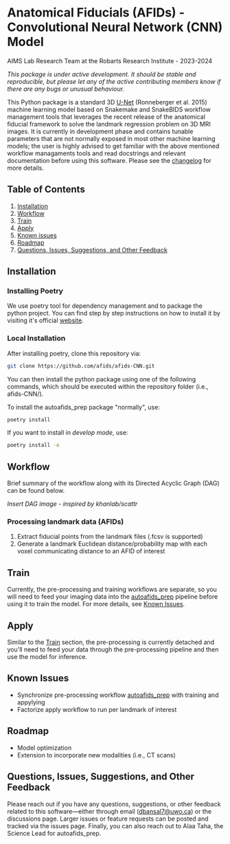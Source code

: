 # Anatomical Fiducials (AFIDs) - Convolutional Neural Network (CNN) Model
AIMS Lab Research Team at the Robarts Research Institute - 2023-2024

*This package is under active development. It should be stable and reproducible, but please let any of the active contributing members know if there are any bugs or unusual behaviour.*

This Python package is a standard 3D [U-Net](https://arxiv.org/abs/1505.04597) (Ronneberger et al. 2015) machine learning model based on Snakemake and SnakeBIDS workflow management tools that leverages the recent release of the anatomical fiducial framework to solve the landmark regression problem on 3D MRI images. It is currently in development phase and contains tunable parameters that are not normally exposed in most other machine learning models; the user is highly advised to get familiar with the above mentioned workflow managaments tools and read docstrings and relevant documentation before using this software. Please see the [changelog](CHANGELOG.md) for more details. 

## Table of Contents
1. [Installation](#installation)
2. [Workflow](#workflow)
2. [Train](#train)
3. [Apply](#apply)
4. [Known issues](#known-issues)
5. [Roadmap](#roadmap)
6. [Questions, Issues, Suggestions, and Other Feedback](#questions--issues)

## Installation 

### Installing Poetry
We use poetry tool for dependency management and to package the python project. You can find step by step instructions on how to install it by visiting it's official [website](https://python-poetry.org/docs/).

### Local Installation

After installing poetry, clone this repository via:

```bash
git clone https://github.com/afids/afids-CNN.git
```

You can then install the python package using one of the following commands, which should be executed within the repository folder (i.e., afids-CNN/).

To install the autoafids_prep package "normally", use:

```bash
poetry install
```
If you want to install in _develop mode_, use:

```bash
poetry install -e
```

## Workflow
Brief summary of the workflow along with its Directed Acyclic Graph (DAG) can be found below. 

*Insert DAG image - inspired by khanlab/scattr*

### Processing landmark data (AFIDs)
1. Extract fiducial points from the landmark files (.fcsv is supported)
2. Generate a landmark Euclidean distance/probability map with each voxel communicating distance to an AFID of interest

## Train
Currently, the pre-processing and training workflows are separate, so you will need to feed your imaging data into the [autoafids_prep](https://github.com/afids/autoafids_prep) pipeline before using it to train the model. For more details, see [Known Issues](#known-issues).


## Apply
Similar to the [Train](#train) section, the pre-processing is currently detached and you'll need to feed your data through the pre-processing pipeline and then use the model for inference.   

## Known Issues
- Synchronize pre-processing workflow [autoafids_prep](https://github.com/afids/autoafids_prep) with training and appylying
- Factorize apply workflow to run per landmark of interest

## Roadmap

- Model optimization
- Extension to incorporate new modalities (i.e., CT scans)

## Questions, Issues, Suggestions, and Other Feedback
Please reach out if you have any questions, suggestions, or other feedback related to this software—either through email (dbansal7@uwo.ca) or the discussions page. Larger issues or feature requests can be posted and tracked via the issues page. Finally, you can also reach out to Alaa Taha, the Science Lead for autoafids_prep.



